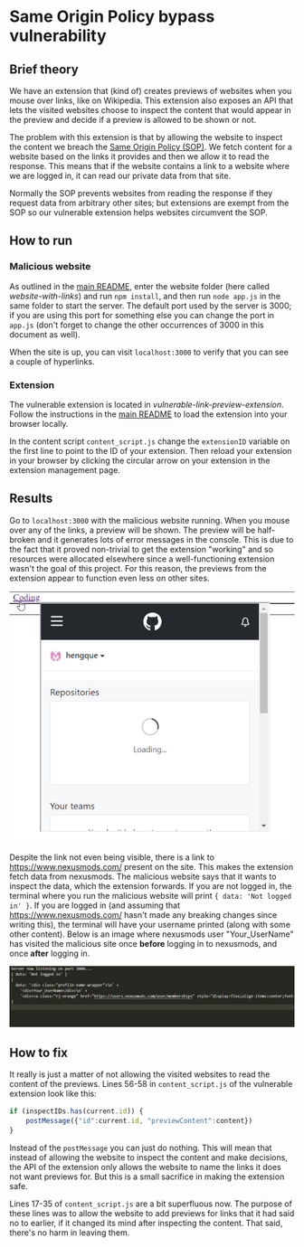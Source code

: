 # Same Origin Policy bypass vulnerability

## Brief theory
We have an extension that (kind of) creates previews of websites when you mouse over links, like on Wikipedia. This extension also exposes an API that lets the visited websites choose to inspect the content that would appear in the preview and decide if a preview is allowed to be shown or not.

The problem with this extension is that by allowing the website to inspect the content we breach the [Same Origin Policy (SOP)](https://developer.mozilla.org/en-US/docs/Web/Security/Same-origin_policy). We fetch content for a website based on the links it provides and then we allow it to read the response. This means that if the website contains a link to a website where we are logged in, it can read our private data from that site. 

Normally the SOP prevents websites from reading the response if they request data from arbitrary other sites; but extensions are exempt from the SOP so our vulnerable extension helps websites circumvent the SOP. 

## How to run

### Malicious website
As outlined in the [main README](https://github.com/andreaskth/securing-chrome-extensions/tree/main#how-to-run-a-node-web-server), enter the website folder (here called 
*website-with-links*) and run `npm install`, and then run `node app.js` in the same folder to start the server. The default port used by the server is 3000; if you are using this port for something else you can change the port in `app.js` (don't forget to change the other occurrences of 3000 in this document as well).

When the site is up, you can visit `localhost:3000` to verify that you can see a couple of hyperlinks.  

### Extension
The vulnerable extension is located in *vulnerable-link-preview-extension*. Follow the instructions in the [main README](https://github.com/andreaskth/securing-chrome-extensions/tree/main#how-to-load-extensions-into-your-browser-locally) to load the extension into your browser locally. 

In the content script `content_script.js` change the `extensionID` variable on the first line to point to the ID of your extension. Then reload your extension in your browser by clicking the circular arrow on your extension in the extension management page.

## Results
Go to `localhost:3000` with the malicious website running. When you mouse over any of the links, a preview will be shown. The preview will be half-broken and it generates lots of error messages in the console. This is due to the fact that it proved non-trivial to get the extension "working" and so resources were allocated elsewhere since a well-functioning extension wasn't the goal of this project. For this reason, the previews from the extension appear to function even less on other sites.

![GitHub preview](./images/github_preview.png "GitHub preview")

Despite the link not even being visible, there is a link to https://www.nexusmods.com/ present on the site. This makes the extension fetch data from nexusmods. The malicious website says that it wants to inspect the data, which the extension forwards. If you are not logged in, the terminal where you run the malicious website will print `{ data: 'Not logged in' }`. If you are logged in (and assuming that https://www.nexusmods.com/ hasn't made any breaking changes since writing this), the terminal will have your username printed (along with some other content). Below is an image where nexusmods user "Your_UserName" has visited the malicious site once **before** logging in to nexusmods, and once **after** logging in.

![Data steal from nexusmods](./images/data_steal.png "Data steal from nexusmods")

## How to fix
It really is just a matter of not allowing the visited websites to read the content of the previews. Lines 56-58 in `content_script.js` of the vulnerable extension look like this:
```javascript
if (inspectIDs.has(current.id)) {
	postMessage({"id":current.id, "previewContent":content})
}
```

Instead of the `postMessage` you can just do nothing. This will mean that instead of allowing the website to inspect the content and make decisions, the API of the extension only allows the website to name the links it does not want previews for. But this is a small sacrifice in making the extension safe.

Lines 17-35 of `content_script.js` are a bit superfluous now. The purpose of these lines was to allow the website to add previews for links that it had said no to earlier, if it changed its mind after inspecting the content. That said, there's no harm in leaving them.
